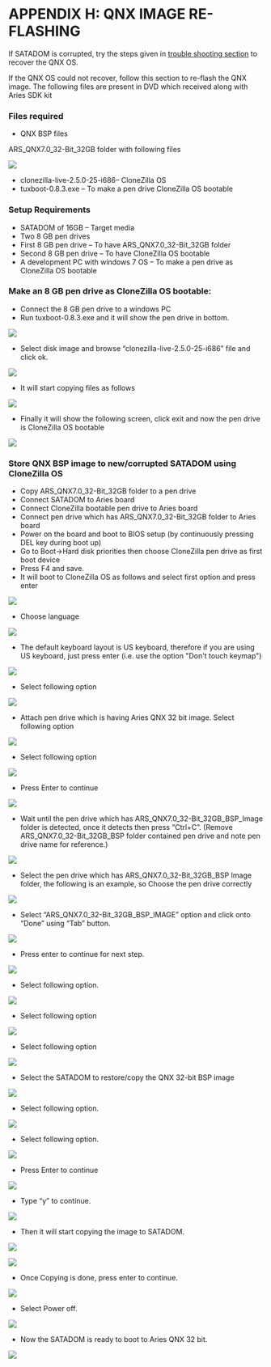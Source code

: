 # APPENDIX H: QNX IMAGE RE-FLASHING

If SATADOM is corrupted, try the steps given in [trouble shooting section](6.-troubleshooting/) to recover the QNX OS.

If the QNX OS could not recover, follow this section to re-flash the QNX image. The following files are present in DVD which received along with Aries SDK kit

### **Files required**

* QNX BSP files

ARS\_QNX7.0\_32-Bit\_32GB folder with following files

![](broken-reference)

* clonezilla-live-2.5.0-25-i686– CloneZilla OS
* tuxboot-0.8.3.exe – To make a pen drive CloneZilla OS bootable

### **Setup Requirements**

* SATADOM of 16GB – Target media
* Two 8 GB pen drives
* First 8 GB pen drive – To have ARS\_QNX7.0\_32-Bit\_32GB folder
* Second 8 GB pen drive – To have CloneZilla OS bootable
* A development PC with windows 7 OS – To make a pen drive as CloneZilla OS bootable

### **Make an 8 GB pen drive as CloneZilla OS bootable:**

* Connect the 8 GB pen drive to a windows PC
* Run tuxboot-0.8.3.exe and it will show the pen drive in bottom.

![](broken-reference)

* Select disk image and browse “clonezilla-live-2.5.0-25-i686” file and click ok.

![](broken-reference)

* It will start copying files as follows

![](broken-reference)

* Finally it will show the following screen, click exit and now the pen drive is CloneZilla OS bootable

![](broken-reference)

### **Store QNX BSP image to new/corrupted SATADOM using CloneZilla OS**

* Copy ARS\_QNX7.0\_32-Bit\_32GB folder to a pen drive
* Connect SATADOM to Aries board
* Connect CloneZilla bootable pen drive to Aries board
* Connect pen drive which has ARS\_QNX7.0\_32-Bit\_32GB folder to Aries board
* Power on the board and boot to BIOS setup (by continuously pressing DEL key during boot up)
* Go to Boot->Hard disk priorities then choose CloneZilla pen drive as first boot device
* Press F4 and save.
* It will boot to CloneZilla OS as follows and select first option and press enter

![](broken-reference)

* Choose language

![](broken-reference)

* The default keyboard layout is US keyboard, therefore if you are using US keyboard, just press enter (i.e. use the option "Don't touch keymap")

![](broken-reference)

* Select following option

![](broken-reference)

* Attach pen drive which is having Aries QNX 32 bit image. Select following option

![](broken-reference)

* Select following option

![](broken-reference)

* Press Enter to continue

![](broken-reference)

* Wait until the pen drive which has ARS\_QNX7.0\_32-Bit\_32GB\_BSP\_Image folder is detected, once it detects then press “Ctrl+C”. (Remove ARS\_QNX7.0\_32-Bit\_32GB\_BSP folder contained pen drive and note pen drive name for reference.)

![](broken-reference)

* Select the pen drive which has ARS\_QNX7.0\_32-Bit\_32GB\_BSP Image folder, the following is an example, so Choose the pen drive correctly

![](broken-reference)

* Select “ARS\_QNX7.0\_32-Bit\_32GB\_BSP\_IMAGE” option and click onto “Done” using “Tab” button.

![](broken-reference)

* Press enter to continue for next step.

![](broken-reference)

* Select following option.

![](broken-reference)

* Select following option

![](broken-reference)

* Select following option

![](broken-reference)

* Select the SATADOM to restore/copy the QNX 32-bit BSP image

![](broken-reference)

* Select following option.

![](broken-reference)

* Select following option.

![](broken-reference)

* Press Enter to continue

![](broken-reference)

* Type “y” to continue.

![](broken-reference)

* Then it will start copying the image to SATADOM.

![](broken-reference)

![](broken-reference)

* Once Copying is done, press enter to continue.

![](broken-reference)

* Select Power off.

![](broken-reference)

* Now the SATADOM is ready to boot to Aries QNX 32 bit.

![](broken-reference)
